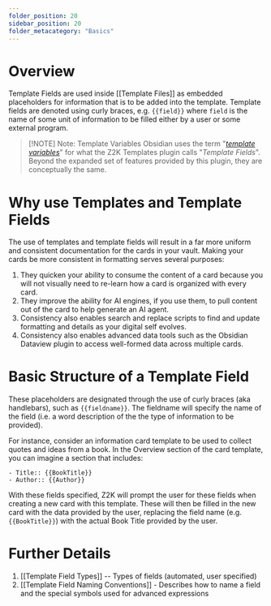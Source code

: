 ```yaml
---
folder_position: 20
sidebar_position: 20
folder_metacategory: "Basics"
---
```


# Overview
Template Fields are used inside [[Template Files]] as embedded placeholders for information that is to be added into the template. Template fields are denoted using curly braces, e.g. `{{field}}` where `field` is the name of some unit of information to be filled either by a user or some external program.


> [!NOTE] Note: Template Variables
> Obsidian uses the term "*[template variables](https://help.obsidian.md/Plugins/Templates)*" for what the Z2K Templates plugin calls "*Template Fields*". Beyond the expanded set of features provided by this plugin, they are conceptually the same.


# Why use Templates and Template Fields
The use of templates and template fields will result in a far more uniform and consistent documentation for the cards in your vault. Making your cards be more consistent in formatting serves several purposes:
1. They quicken your ability to consume the content of a card because you will not visually need to re-learn how a card is organized with every card.
2. They improve the ability for AI engines, if you use them, to pull content out of the card to help generate an AI agent.
3. Consistency also enables search and replace scripts to find and update formatting and details as your digital self evolves.
4. Consistency also enables advanced data tools such as the Obsidian Dataview plugin to access well-formed data across multiple cards.

# Basic Structure of a Template Field
These placeholders are designated through the use of curly braces (aka handlebars), such as `{{fieldname}}`. The fieldname will specify the name of the field (i.e. a word description of the the type of information to be provided). 

For instance, consider an information card template to be used to collect quotes and ideas from a book. In the Overview section of the card template, you can imagine a section that includes:

```
- Title:: {{BookTitle}}
- Author:: {{Author}}
```

With these fields specified, Z2K will prompt the user for these fields when creating a new card with this template. These will then be filled in the new card with the data provided by the user, replacing the field name (e.g. `{{BookTitle}}`) with the actual Book Title provided by the user. 

# Further Details
1. [[Template Field Types]] -- Types of fields (automated, user specified)
2. [[Template Field Naming Conventions]] - Describes how to name a field and the special symbols used for advanced expressions


